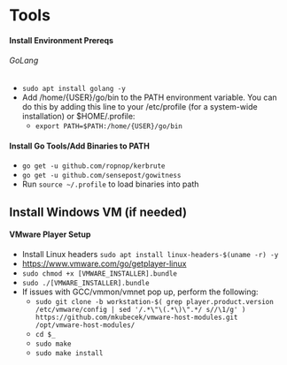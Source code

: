# Tools

#### Install Environment Prereqs
###### GoLang
   * `sudo apt install golang -y`
   * Add /home/{USER}/go/bin to the PATH environment variable. You can do this by adding this line to your /etc/profile (for a system-wide installation) or $HOME/.profile:
       * `export PATH=$PATH:/home/{USER}/go/bin`
#### Install Go Tools/Add Binaries to PATH
   * `go get -u github.com/ropnop/kerbrute`
   * `go get -u github.com/sensepost/gowitness`
   * Run `source ~/.profile` to load binaries into path

## Install Windows VM (if needed)
#### VMware Player Setup
* Install Linux headers `sudo apt install linux-headers-$(uname -r) -y`
* https://www.vmware.com/go/getplayer-linux
* `sudo chmod +x [VMWARE_INSTALLER].bundle`
* `sudo ./[VMWARE_INSTALLER].bundle`
* If issues with GCC/vmmon/vmnet pop up, perform the following:
   * `sudo git clone -b workstation-$( grep player.product.version /etc/vmware/config | sed '/.*\"\(.*\)\".*/ s//\1/g' ) https://github.com/mkubecek/vmware-host-modules.git /opt/vmware-host-modules/`
   * `cd $_`
   * `sudo make`
   * `sudo make install`
